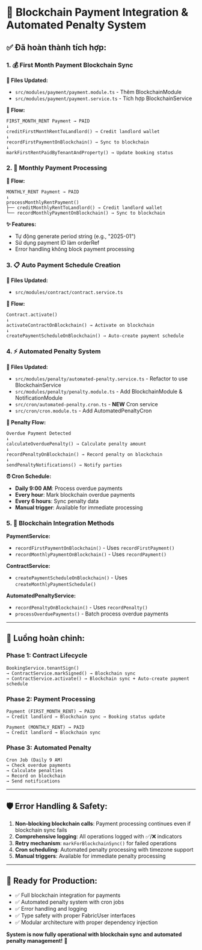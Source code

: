 # 🚀 **Blockchain Payment Integration & Automated Penalty System**

## ✅ **Đã hoàn thành tích hợp:**

### **1. 💰 First Month Payment Blockchain Sync**

**📍 Files Updated:**
- `src/modules/payment/payment.module.ts` - Thêm BlockchainModule
- `src/modules/payment/payment.service.ts` - Tích hợp BlockchainService

**🔄 Flow:**
```
FIRST_MONTH_RENT Payment → PAID
↓
creditFirstMonthRentToLandlord() → Credit landlord wallet
↓
recordFirstPaymentOnBlockchain() → Sync to blockchain
↓
markFirstRentPaidByTenantAndProperty() → Update booking status
```

### **2. 📅 Monthly Payment Processing**

**🔄 Flow:**
```
MONTHLY_RENT Payment → PAID
↓
processMonthlyRentPayment()
├── creditMonthlyRentToLandlord() → Credit landlord wallet  
└── recordMonthlyPaymentOnBlockchain() → Sync to blockchain
```

**✨ Features:**
- Tự động generate period string (e.g., "2025-01")
- Sử dụng payment ID làm orderRef
- Error handling không block payment processing

### **3. 📋 Auto Payment Schedule Creation**

**📍 Files Updated:**
- `src/modules/contract/contract.service.ts`

**🔄 Flow:**
```
Contract.activate()
↓
activateContractOnBlockchain() → Activate on blockchain
↓
createPaymentScheduleOnBlockchain() → Auto-create payment schedule
```

### **4. ⚡ Automated Penalty System**

**📍 Files Updated:**
- `src/modules/penalty/automated-penalty.service.ts` - Refactor to use BlockchainService
- `src/modules/penalty/penalty.module.ts` - Add BlockchainModule & NotificationModule
- `src/cron/automated-penalty.cron.ts` - **NEW** Cron service
- `src/cron/cron.module.ts` - Add AutomatedPenaltyCron

**🔄 Penalty Flow:**
```
Overdue Payment Detected
↓
calculateOverduePenalty() → Calculate penalty amount
↓
recordPenaltyOnBlockchain() → Record penalty on blockchain
↓
sendPenaltyNotifications() → Notify parties
```

**⏰ Cron Schedule:**
- **Daily 9:00 AM**: Process overdue payments
- **Every hour**: Mark blockchain overdue payments  
- **Every 6 hours**: Sync penalty data
- **Manual trigger**: Available for immediate processing

### **5. 🔗 Blockchain Integration Methods**

**PaymentService:**
- `recordFirstPaymentOnBlockchain()` - Uses `recordFirstPayment()`
- `recordMonthlyPaymentOnBlockchain()` - Uses `recordPayment()`

**ContractService:**  
- `createPaymentScheduleOnBlockchain()` - Uses `createMonthlyPaymentSchedule()`

**AutomatedPenaltyService:**
- `recordPenaltyOnBlockchain()` - Uses `recordPenalty()`
- `processOverduePayments()` - Batch process overdue payments

---

## 🎯 **Luồng hoàn chỉnh:**

### **Phase 1: Contract Lifecycle**
```
BookingService.tenantSign()
→ ContractService.markSigned() → Blockchain sync
→ ContractService.activate() → Blockchain sync + Auto-create payment schedule
```

### **Phase 2: Payment Processing**
```
Payment (FIRST_MONTH_RENT) → PAID
→ Credit landlord → Blockchain sync → Booking status update

Payment (MONTHLY_RENT) → PAID  
→ Credit landlord → Blockchain sync
```

### **Phase 3: Automated Penalty**
```
Cron Job (Daily 9 AM)
→ Check overdue payments
→ Calculate penalties  
→ Record on blockchain
→ Send notifications
```

---

## 🛡️ **Error Handling & Safety:**

1. **Non-blocking blockchain calls**: Payment processing continues even if blockchain sync fails
2. **Comprehensive logging**: All operations logged with ✅/❌ indicators
3. **Retry mechanism**: `markForBlockchainSync()` for failed operations
4. **Cron scheduling**: Automated penalty processing with timezone support
5. **Manual triggers**: Available for immediate penalty processing

---

## 🚀 **Ready for Production:**

- ✅ Full blockchain integration for payments
- ✅ Automated penalty system with cron jobs
- ✅ Error handling and logging
- ✅ Type safety with proper FabricUser interfaces
- ✅ Modular architecture with proper dependency injection

**System is now fully operational with blockchain sync and automated penalty management!** 🎉